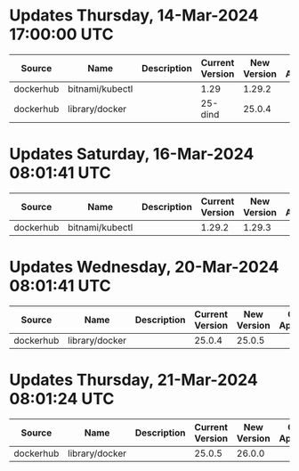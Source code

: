# Updates Thursday, 14-Mar-2024 17:00:00 UTC
| Source    | Name            | Description | Current Version | New Version | Current AppVersion | New AppVersion | Reference                                     |
| --------- | --------------- | ----------- | --------------- | ----------- | ------------------ | -------------- | --------------------------------------------- |
| dockerhub | bitnami/kubectl |             | 1.29            | 1.29.2      |                    |                | https://hub.docker.com/r/bitnami/kubectl/tags |
| dockerhub | library/docker  |             | 25-dind         | 25.0.4      |                    |                | https://hub.docker.com/r/library/docker/tags  |

# Updates Saturday, 16-Mar-2024 08:01:41 UTC
| Source    | Name            | Description | Current Version | New Version | Current AppVersion | New AppVersion | Reference                                     |
| --------- | --------------- | ----------- | --------------- | ----------- | ------------------ | -------------- | --------------------------------------------- |
| dockerhub | bitnami/kubectl |             | 1.29.2          | 1.29.3      |                    |                | https://hub.docker.com/r/bitnami/kubectl/tags |

# Updates Wednesday, 20-Mar-2024 08:01:41 UTC
| Source    | Name           | Description | Current Version | New Version | Current AppVersion | New AppVersion | Reference                                    |
| --------- | -------------- | ----------- | --------------- | ----------- | ------------------ | -------------- | -------------------------------------------- |
| dockerhub | library/docker |             | 25.0.4          | 25.0.5      |                    |                | https://hub.docker.com/r/library/docker/tags |

# Updates Thursday, 21-Mar-2024 08:01:24 UTC
| Source    | Name           | Description | Current Version | New Version | Current AppVersion | New AppVersion | Reference                                    |
| --------- | -------------- | ----------- | --------------- | ----------- | ------------------ | -------------- | -------------------------------------------- |
| dockerhub | library/docker |             | 25.0.5          | 26.0.0      |                    |                | https://hub.docker.com/r/library/docker/tags |

